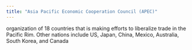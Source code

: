 ```yaml
---
title: "Asia Pacific Economic Cooperation Council (APEC)"
---
```

organization of 18 countries that is making efforts to liberalize trade in the Pacific Rim. Other nations include US, Japan, China, Mexico, Australia, South Korea, and Canada

